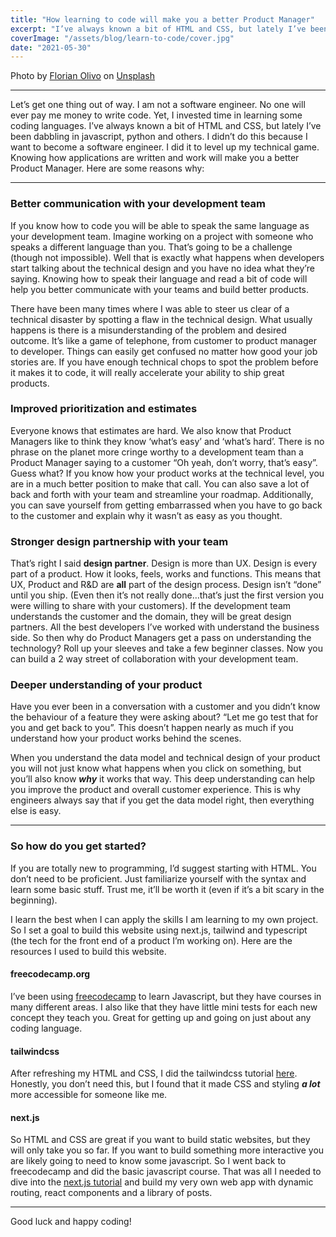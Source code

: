 ```yaml
---
title: "How learning to code will make you a better Product Manager"
excerpt: "I’ve always known a bit of HTML and CSS, but lately I’ve been dabbling in javascript, python and others. I didn’t do this because I want to become a software engineer. I did it to level up my technical game, because knowing how applications are written and work will make you a better product manager."
coverImage: "/assets/blog/learn-to-code/cover.jpg"
date: "2021-05-30"
---
```

Photo by [Florian Olivo](https://unsplash.com/@florianolv?utm_source=unsplash&utm_medium=referral&utm_content=creditCopyText) on [Unsplash](https://unsplash.com/s/photos/code?utm_source=unsplash&utm_medium=referral&utm_content=creditCopyText)

---
Let’s get one thing out of way. I am not a software engineer. No one will ever pay me money to write code. Yet, I invested time in learning some coding languages. I’ve always known a bit of HTML and CSS, but lately I’ve been dabbling in javascript, python and others. I didn’t do this because I want to become a software engineer. I did it to level up my technical game. Knowing how applications are written and work will make you a better Product Manager. Here are some reasons why:

---
### Better communication with your development team

If you know how to code you will be able to speak the same language as your development team. Imagine working on a project with someone who speaks a different language than you. That’s going to be a challenge (though not impossible). Well that is exactly what happens when developers start talking about the technical design and you have no idea what they’re saying. Knowing how to speak their language and read a bit of code will help you better communicate with your teams and build better products.

There have been many times where I was able to steer us clear of a technical disaster by spotting a flaw in the technical design. What usually happens is there is a misunderstanding of the problem and desired outcome. It’s like a game of telephone, from customer to product manager to developer. Things can easily get confused no matter how good your job stories are. If you have enough technical chops to spot the problem before it makes it to code, it will really accelerate your ability to ship great products.

### Improved prioritization and estimates

Everyone knows that estimates are hard. We also know that Product Managers like to think they know ‘what’s easy’ and ‘what’s hard’. There is no phrase on the planet more cringe worthy to a development team than a Product Manager saying to a customer “Oh yeah, don’t worry, that’s easy”. Guess what? If you know how your product works at the technical level, you are in a much better position to make that call. You can also save a lot of back and forth with your team and streamline your roadmap. Additionally, you can save yourself from getting embarrassed when you have to go back to the customer and explain why it wasn’t as easy as you thought.

### Stronger design partnership with your team

That’s right I said **design partner**. Design is more than UX. Design is every part of a product. How it looks, feels, works and functions. This means that UX, Product and R&D are **all** part of the design process. Design isn’t “done” until you ship. (Even then it’s not really done…that’s just the first version you were willing to share with your customers). If the development team understands the customer and the domain, they will be great design partners. All the best developers I’ve worked with understand the business side. So then why do Product Managers get a pass on understanding the technology? Roll up your sleeves and take a few beginner classes. Now you can build a 2 way street of collaboration with your development team.

### Deeper understanding of your product

Have you ever been in a conversation with a customer and you didn’t know the behaviour of a feature they were asking about? “Let me go test that for you and get back to you”. This doesn’t happen nearly as much if you understand how your product works behind the scenes.

When you understand the data model and technical design of your product you will not just know what happens when you click on something, but you’ll also know **_why_** it works that way. This deep understanding can help you improve the product and overall customer experience. This is why engineers always say that if you get the data model right, then everything else is easy.

---
### So how do you get started?

If you are totally new to programming, I’d suggest starting with HTML. You don’t need to be proficient. Just familiarize yourself with the syntax and learn some basic stuff. Trust me, it’ll be worth it (even if it’s a bit scary in the beginning).

I learn the best when I can apply the skills I am learning to my own project. So I set a goal to build this website using next.js, tailwind and typescript (the tech for the front end of a product I’m working on). Here are the resources I used to build this website.

#### freecodecamp.org

I’ve been using [freecodecamp](https://www.freecodecamp.org/learn/) to learn Javascript, but they have courses in many different areas. I also like that they have little mini tests for each new concept they teach you. Great for getting up and going on just about any coding language.

#### tailwindcss

After refreshing my HTML and CSS, I did the tailwindcss tutorial [here](https://www.tailwindcss.com). Honestly, you don’t need this, but I found that it made CSS and styling **_a lot_** more accessible for someone like me.

#### next.js

So HTML and CSS are great if you want to build static websites, but they will only take you so far. If you want to build something more interactive you are likely going to need to know some javascript. So I went back to freecodecamp and did the basic javascript course. That was all I needed to dive into the [next.js tutorial](https://nextjs.org/learn/basics/create-nextjs-app?utm_source=next-site&utm_medium=homepage-cta&utm_campaign=next-website) and build my very own web app with dynamic routing, react components and a library of posts.

---
Good luck and happy coding!

